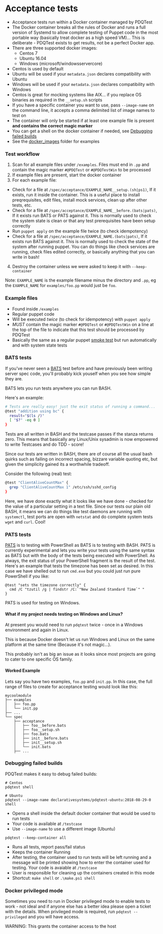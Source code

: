 # Acceptance tests
* Acceptance tests run within a Docker container managed by PDQTest
* The Docker container breaks all the rules of Docker and runs a full version of Systemd to allow complete testing of Puppet code in the most portable way (basically treat docker as a high speed VM)... This is deliberate - PDQTest exists to get results, not be a perfect Docker app.
* There are three supported docker images:
    * Centos 7
    * Ubuntu 16.04
    * Windows (microsoft/windowsservercore)
* Centos is used by default
* Ubuntu will be used if your `metadata.json` declares compatibility with Ubuntu
* Windows will be used if your `metadata.json` declares compatibility with 
  Windows
* Centos is great for mocking systems like AIX... if you replace OS binaries as
  required in the `__setup.sh` scripts
* If you have a specific container you want to use, pass `--image-name` on the
  command line, it accepts a comma delimited list of image names to test on
* The container will only be started if at least one example file is present 
  **and contains the correct magic marker**
* You can get a shell on the docker container if needed, see 
  [Debugging failed builds](#debugging-failed-builds)
* See the [docker_images](../docker_images) folder for examples

### Test workflow
1. Scan for all example files under `/examples`.  Files must end in `.pp` and 
   contain the magic marker `#@PDQTest` or `#@PDQTestWin` to be processed
2. If example files are present, start the docker container
3. For each example file:
  * Check for a file at `/spec/acceptance/EXAMPLE_NAME__setup.(sh|ps1)`, If it
    exists, run it inside the container.  This is a useful place to install 
    preqrequisites, edit files, install mock services, clean up after other
    tests, etc.
  * Check for a file at `/spec/acceptance/EXAMPLE_NAME__before.(bats|pats)`, If
    it exists run BATS or PATS against it.  This is normally used to check the
    system state is clean or that any test prerequisites have been setup 
    correctly
  * Run `puppet apply` on the example file twice (to check idempotency)
  * Check for a file at `/spec/acceptance/EXAMPLE_NAME.(bats|pats)`, If it 
    exists run BATS against it.  This is normally used to check the state of the
    system after running puppet.  You can do things like check services are
    running, check files edited correctly, or basically anything that you can
    write in bash!
4. Destroy the container unless we were asked to keep it with `--keep-container`

Note: `EXAMPLE_NAME` is the example filename minus the directory and `.pp`, eg
the `EXAMPLE_NAME` for `examples/foo.pp` would just be `foo`.

### Example files
* Found inside `/examples`
* Regular puppet code
* Will be executed _twice_ (to check for idempotency) with `puppet apply`
* _MUST_ contain the magic marker `#@PDQTest` or `#@PDQTestWin` on a line at the
  top of the file to indicate that this test should be processed by PDQTest
* Basically the same as a regular puppet 
  [smoke test](https://docs.puppet.com/puppet/latest/tests_smoke.html#module-smoke-testing) but run automatically and with system state tests

### BATS tests
If you've never seen a [BATS](https://github.com/bats-core/bats-core) test 
before and have previously been writing server spec code, you'll probably kick
youself when you see how simple they are.

BATS lets you run tests anywhere you can run BASH.

Here's an example:

```BASH
# Tests are really easy! just the exit status of running a command...
@test "addition using bc" {
  result="$(ls /)"
  [ "$?" -eq 0 ]
}
```

Tests are all written in BASH and the testcase passes if the stanza returns 
zero.  This means that basically any Linux/Unix sysadmin is now empowered to 
write Testcases and do TDD - score!

Since our tests are written in BASH, there are of course all the usual bash 
quirks such as failing on incorrect spacing, bizzare variable quoting etc, 
but given the simplicity gained its a worthwhile tradeoff.

Consider the following (real) test:

```BASH
@test "ClientAliveCountMax" {
  grep "ClientAliveCountMax 1" /etc/ssh/sshd_config
}
```

Here, we have done exactly what it looks like we have done - checked for the 
value of a particular setting in a text file.  Since our tests our plain old 
BASH, it means we can do things like test daemons are running with `systemctl`,
test ports are open with `netstat` and do complete system tests `wget` and 
`curl`.  Cool!

### PATS tests
[PATS](https://github.com/declarativesystems/pats) is to testing with PowerShell
as BATS is to testing with BASH. PATS is currently experimental and lets you
write your tests using the same syntax as BATS but with the body of the tests
being executed with PowerShell. As always, the exit status of your PowerShell
fragment is the result of the test. Here's an example that tests the timezone
has been set as desired. In this case we have shelled out to run `cmd.exe` but
you could just run pure PowerShell if you like:

```
@test "sets the timezone correctly" {
  cmd /C "tzutil /g | findstr /C:`"New Zealand Standard Time`" "
}
```

PATS is used for testing on Windows.

#### What if my project needs testing on Windows and Linux?
At present you would need to run `pdqtest` twice - once in a Windows environment
and again in Linux.

This is because Docker doesn't let us run Windows and Linux on the same platform
at the same time (Because it's not magic...).

This probably isn't as big an issue as it looks since most projects are going to
cater to one specific OS family.

#### Worked Example
Lets say you have two examples, `foo.pp` and `init.pp`.  In this case, the full
range of files to create for acceptance testing would look like this:

```
mycoolmodule
├── examples
│   ├── foo.pp
│   └── init.pp
├── ...
└── spec
    ├── acceptance
    │   ├── foo__before.bats
    │   ├── foo__setup.sh
    │   ├── foo.bats
    │   ├── init__before.bats
    │   ├── init__setup.sh
    │   └── init.bats
    ├── ...
```

### Debugging failed builds
PDQTest makes it easy to debug failed builds:

```shell
# Centos
pdqtest shell

# Ubuntu
pdqtest --image-name declarativesystems/pdqtest-ubuntu:2018-08-29-0 shell
```

* Opens a shell inside the default docker container that would be used to run 
  tests
* Your code is available at `/testcase`
* Use `--image-name` to use a different image (Ubuntu)


```shell
pdqtest --keep-container all
```
* Runs all tests, report pass/fail status
* Keeps the container Running
* After testing, the container used to run tests will be left running and a 
  message will be printed showing how to enter the container used for testing.
  Your code is avaiable at `/testcase`
* User is responsible for cleaning up the containers created in this mode
* Shortcut: `make shell` or `.\make.ps1 shell`

### Docker privileged mode
Sometimes you need to run in Docker privileged mode to enable tests to work - 
not ideal and if anyone else has a better idea please open a ticket with the
details. When privileged mode is required, run `pdqtest --privileged` and you
will have access.

WARNING: This grants the container access to the host
